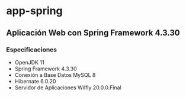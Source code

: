 # app-spring

## Aplicación Web con Spring Framework 4.3.30

### Especificaciones

- OpenJDK 11
- Spring Framework 4.3.30
- Conexión a Base Datos MySQL 8
- Hibernate 6.0.20
- Servidor de Aplicaciones Wilfly 20.0.0.Final
